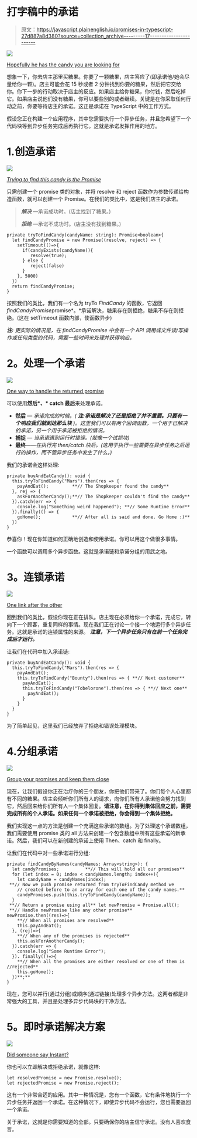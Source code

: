 # 打字稿中的承诺

> 原文：<https://javascript.plainenglish.io/promises-in-typescript-27d887a8d380?source=collection_archive---------17----------------------->

![](img/03c2d84ace3c4d3e7e1805f6646c3ac0.png)

[Hopefully he has the candy you are looking for](https://pixabay.com/images/id-3047319/)

想象一下，你去店主那里买糖果。你要了一颗糖果，店主答应了(即承诺他/她会尽量给你一颗)。店主可能会花 15 秒或者 2 分钟找到你要的糖果，然后把它交给你。你下一步的行动取决于店主的反应。如果店主给你糖果，你付钱，然后吃掉它。如果店主说他们没有糖果，你可以要些别的或者继续。关键是在你采取任何行动之前，你要等待店主的承诺。这正是承诺在 TypeScript 中的工作方式。

假设您正在构建一个应用程序，其中您需要执行一个异步任务，并且您希望下一个代码块等到异步任务完成后再执行它。这就是承诺发挥作用的地方。

# 1.创造承诺

![](img/b67b4a2a1ff650934902ba9885ed106e.png)

[*Trying to find this candy is the Promise*](https://pixabay.com/photos/candy-sweetmeats-sweets-dessert-1961536/)

只需创建一个 promise 类的对象，并将 resolve 和 reject 函数作为参数传递给构造函数，就可以创建一个 Promise。在我们的类比中，这是我们店主的承诺。

> ***解决*** —承诺成功时。(店主找到了糖果。)
> 
> ***拒绝*** —承诺不成功时。(店主没有找到糖果。)

```
private tryToFindCandy(candyName: string): Promise<boolean>{
  let findCandyPromise = new Promise((resolve, reject) => {
    setTimeout(()=>{
      if(candyExists(candyName)){
         resolve(true);
      } else {
         reject(false)
      }
    }, 5000)
  }) 
  return findCandyPromise;
}
```

按照我们的类比，我们有一个名为 tryTo *FindCandy* 的函数，它返回*findCandyPromise*promise*。*承诺解决，糖果存在则拒绝，糖果不存在则拒绝。(这在 setTimeout 函数内部，使函数异步)

***注:*** *更实际的情况是，在 findCandyPromise 中会有一个 API 调用或文件读/写操作或任何类型的代码，需要一些时间来处理并获得响应。*

# **2。处理一个承诺**

![](img/316803f7a641aa8d1a70e17e9eb0d15e.png)

[One way to handle the returned promise](https://pixabay.com/photos/hunger-hungry-eating-cookie-413685/)

可以使用**然后*、* catch 最后**来处理承诺。

*   **然后** — *承诺完成的时候。(* ***注:承诺是解决了还是拒绝了并不重要。只要有一个响应我们就到达那么块*** *)。这里我们可以有两个回调函数，一个用于已解决的承诺，另一个用于承诺被拒绝的情况。*
*   **捕捉** — *当承诺遇到运行时错误。(就像一个试抓块)*
*   **最终**——*在执行完 then/catch 块后。(这用于执行一些需要在异步任务之后运行的操作，而不管异步任务中发生了什么。)*

我们的承诺会这样处理:

```
private buyAndEatCandy(): void {
  this.tryToFindCandy("Mars").then(res => {
    payAndEat();         **// The Shopkeeper found the candy**
  }, rej => {
    askForAnotherCandy();**// The Shopkeeper couldn't find the candy**
  }).catch(err => {
    console.log("Something weird happened"); **// Some Runtime Error**
  }).finally(() => {
    goHome();            **// After all is said and done. Go Home :)**
  })
}
```

恭喜你！现在你知道如何正确地创造和使用承诺。你可以用这个做很多事情。

一个函数可以调用多个异步函数。这就是承诺链和承诺分组的用武之地。

# **3。连锁承诺**

![](img/e8389ab5d49e6a3b803f9ccd5d579b0f.png)

[One link after the other](https://pixabay.com/photos/chain-link-metal-strong-connect-690088/)

回到我们的类比，假设你现在正在排队。店主现在必须给你一个承诺，完成它，转向下一个顾客，重复同样的事情。现在我们正在讨论一个接一个地运行多个异步任务。这就是承诺的连锁属性的来源。 ***注意，下一个异步任务只有在前一个任务完成后才运行。***

让我们在代码中加入承诺链:

```
private buyAndEatCandy(): void {
  this.tryToFindCandy("Mars").then(res => {
    payAndEat();
    this.tryToFindCandy("Bounty").then(res => { **// Next customer**
      payAndEat();
      this.tryToFindCandy("Tobelorone").then(res => { **// Next one**
        payAndEat();
      }
    }
  }
}
```

为了简单起见，这里我们已经放弃了拒绝和错误处理模块。

# 4.分组承诺

![](img/2cbe2e4417c135fd3a16ac92da2deaa4.png)

[Group your promises and keep them close](https://pixabay.com/photos/bonfire-camping-fire-flame-group-1867275/)

现在，让我们假设你正在治疗你的三个朋友，你把他们带来了。你们每个人心里都有不同的糖果。店主会倾听你们所有人的请求，向你们所有人承诺他会努力找到它，然后回来给你们所有人一个集体回复。**请注意，在你得到集体回应之前，需要完成所有的个人承诺。如果任何一个承诺被拒绝，你会得到一个集体拒绝。**

我们实现这一点的方法是创建一个充满这些承诺的数组。为了处理这个承诺数组，我们需要使用 promise 类的 all 方法来创建一个包含数组中所有这些承诺的新承诺。然后，我们可以在新创建的承诺上使用 Then、catch 和 finally。

让我们在代码中对一些承诺进行分组:

```
private findCandyByNames(candyNames: Array<string>): {
  let candyPromises;          **// This will hold all our promises**
  for (let index = 0; index < candyNames.length; index++){
    let candyName = candyNames[index];
 **// Now we push promise returned from tryToFindCandy method we 
    // created before to an array for each one of the candy names.**
    candyPromises.push(this.tryToFindCandy(candyName));
  }
 **// Return a promise using all** let newPromise = Promise.all();
 **// Handle newPromise like any other promise** newPromise.then((res)=>{
    **// When all promises are resolved**
    this.payAndEat();
  }, (rej)=>{
    **// When any of the promises is rejected**
    this.askForAnotherCandy();
  }).catch(err => {
    console.log("Some Runtime Error");
  }). finally(()=>{
    **// When all the promises are either resolved or one of them is    //rejected**
    this.goHome();
  })**;**
}
```

现在，您可以并行(通过分组)或顺序(通过链接)处理多个异步方法。这两者都是非常强大的工具，并且是处理多异步代码块的干净方法。

# **5。即时承诺解决方案**

![](img/1040628227e85ece2329d95759884640.png)

[Did someone say Instant?](https://pixabay.com/photos/polaroid-camera-instant-photography-1245924/)

你也可以立即解决或拒绝承诺，就像这样:

```
let resolvedPromise = new Promise.resolve();
let rejectedPromise = new Promise.reject();
```

这有一个非常合适的应用。其中一种情况是，您有一个函数，它有条件地执行一个异步任务并返回一个承诺。在这种情况下，即使异步代码不会运行，您也需要返回一个承诺。

关于承诺，这就是你需要知道的全部。只要确保你的店主信守承诺。没有人喜欢食言。